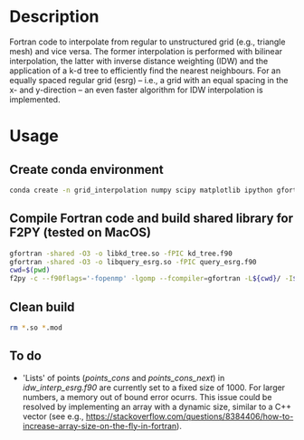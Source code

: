 # Description
Fortran code to interpolate from regular to unstructured grid (e.g., triangle mesh) and vice versa.
The former interpolation is performed with bilinear interpolation, the latter with inverse distance weighting (IDW)
and the application of a k-d tree to efficiently find the nearest neighbours.
For an equally spaced regular grid (esrg) &ndash; i.e., a grid with an equal spacing in the x- and y-direction &ndash;
an even faster algorithm for IDW interpolation is implemented.

# Usage

## Create conda environment
```bash
conda create -n grid_interpolation numpy scipy matplotlib ipython gfortran meson openmp -c conda-forge
```

## Compile Fortran code and build shared library for F2PY (tested on MacOS)
```bash
gfortran -shared -O3 -o libkd_tree.so -fPIC kd_tree.f90
gfortran -shared -O3 -o libquery_esrg.so -fPIC query_esrg.f90
cwd=$(pwd)
f2py -c --f90flags='-fopenmp' -lgomp --fcompiler=gfortran -L${cwd}/ -I${cwd}/ -lkd_tree -lquery_esrg -m interpolation interpolation.f90
```

## Clean build
```bash
rm *.so *.mod
```

## To do
- 'Lists' of points (*points_cons* and *points_cons_next*) in *idw_interp_esrg.f90* are currently set to a fixed size of 1000. For larger numbers, a memory out of bound error ocurrs. This issue could be resolved by implementing an array with a dynamic size, similar to a C++ vector (see e.g., https://stackoverflow.com/questions/8384406/how-to-increase-array-size-on-the-fly-in-fortran).